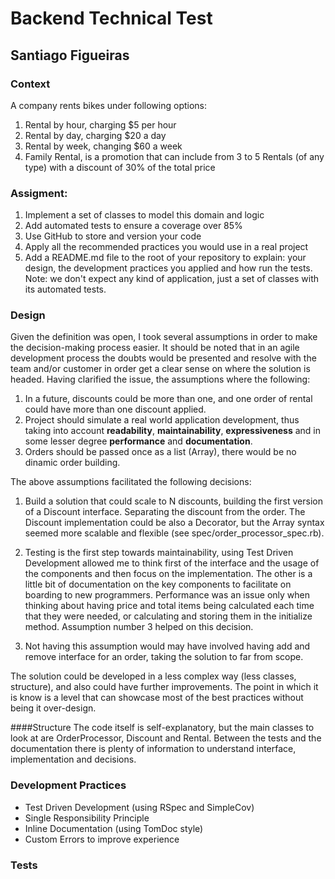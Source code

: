 # Backend Technical Test
## Santiago Figueiras

### Context
A company rents bikes under following options:
1. Rental by hour, charging $5 per hour
2. Rental by day, charging $20 a day
3. Rental by week, changing $60 a week
4. Family Rental, is a promotion that can include from 3 to 5 Rentals (of any type) with a
discount of 30% of the total price

### Assigment:
1. Implement a set of classes to model this domain and logic
2. Add automated tests to ensure a coverage over 85%
3. Use GitHub to store and version your code
4. Apply all the recommended practices you would use in a real project
5. Add a README.md file to the root of your repository to explain: your design, the development
practices you applied and how run the tests.
Note: we don't expect any kind of application, just a set of classes with its automated tests.

### Design
Given the definition was open, I took several assumptions in order to make 
the decision-making process easier. It should be noted that in an agile 
development process the doubts would be presented and resolve with the
team and/or customer in order get a clear sense on where the solution is headed.
Having clarified the issue, the assumptions where the following:

1. In a future, discounts could be more than one, and one order of rental
could have more than one discount applied.
2. Project should simulate a real world application development, thus
taking into account **readability**, **maintainability**, **expressiveness** and in 
some lesser degree **performance** and **documentation**.
3. Orders should be passed once as a list (Array), there would be no dinamic
order building.

The above assumptions facilitated the following decisions:

1. Build a solution that could scale to N discounts, building the first
version of a Discount interface. Separating the discount from the order.
The Discount implementation could be also a Decorator, but the Array syntax
seemed more scalable and flexible (see spec/order_processor_spec.rb).

2. Testing is the first step towards maintainability, using Test Driven 
Development allowed me to think first of the interface and the usage
of the components and then focus on the implementation. The other is 
a little bit of documentation on the key components to facilitate on boarding to
new programmers. Performance was an issue only when thinking about having
price and total items being calculated each time that they were needed, or calculating and
storing them in the initialize method. Assumption number 3 helped on this decision.

3. Not having this assumption would may have involved having add and remove
interface for an order, taking the solution to far from scope.

The solution could be developed in a less complex way (less classes, 
structure), and also could have further improvements. The point in 
which it is know is a level that can showcase most of the best 
practices without being it over-design.

####Structure
The code itself is self-explanatory, but the main classes to look at
are OrderProcessor, Discount and Rental. Between the tests and the documentation
there is plenty of information to understand interface, implementation
and decisions.

### Development Practices

- Test Driven Development (using RSpec and SimpleCov)
- Single Responsibility Principle
- Inline Documentation (using TomDoc style)
- Custom Errors to improve experience

### Tests